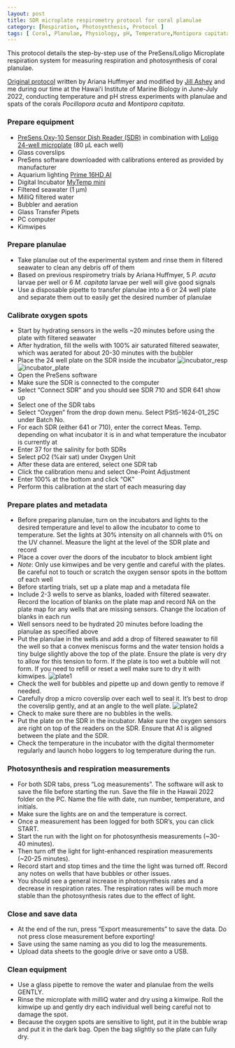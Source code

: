 ```yaml
---
layout: post
title: SDR microplate respirometry protocol for coral planulae
category: [Respiration, Photosynthesis, Protocol ]
tags: [ Coral, Planulae, Physiology, pH, Temperature,Montipora capitata ]
---
```


This protocol details the step-by-step use of the PreSens/Loligo Microplate respiration system for measuring respiration and photosynthesis of coral planulae.  

[Original protocol](https://ahuffmyer.github.io/ASH_Putnam_Lab_Notebook/Mcapitata-Early-Life-History-Respirometry-Protocol/) written by Ariana Huffmyer and modified by [Jill Ashey](https://github.com/JillAshey) and me during our time at the Hawaiʻi Institute of Marine Biology in June-July 2022, conducting temperature and pH stress experiments with planulae and spats of the corals _Pocillopora acuta_ and _Montipora capitata_.


### Prepare equipment  
-	[PreSens Oxy-10 Sensor Dish Reader (SDR)](https://www.presens.de/products/detail/sdr-sensordish-reader-basic-set) in combination with [Loligo 24-well microplate](https://loligosystems.com/24-well-glass-microplate-80-ul) (80 µL each well)
-	Glass coverslips
-	PreSens software downloaded with calibrations entered as provided by manufacturer
-	Aquarium lighting [Prime 16HD AI](https://www.aquaillumination.com/products/prime)
-	Digital Incubator [MyTemp mini](https://www.benchmarkscientific.com/rpproducts/mytemp-mini-digital-incubator/)
-	Filtered seawater (1 µm)
-	MilliQ filtered water
-	Bubbler and aeration
-	Glass Transfer Pipets
-	PC computer
-	Kimwipes

### Prepare planulae
-	Take planulae out of the experimental system and rinse them in filtered seawater to clean any debris off of them 
-	Based on previous respirometry trials by Ariana Huffmyer, 5 _P. acuta_ larvae per well or 6 _M. capitata_ larvae per well will give good signals
-	Use a disposable pipette to transfer planulae into a 6 or 24 well plate and separate them out to easily get the desired number of planulae 

### Calibrate oxygen spots 
-	Start by hydrating sensors in the wells ~20 minutes before using the plate with filtered seawater
-	After hydration, fill the wells with 100% air saturated filtered seawater, which was aerated for about 20-30 minutes with the bubbler 
-	Place the 24 well plate on the SDR inside the incubator ![incubator_resp](https://github.com/fscucchia/FScucchia_Lab_Notebook-Mass_Lab/blob/master/images/incubator_resp.jpg?raw=true "incubator_resp") ![incubator_plate](https://github.com/fscucchia/FScucchia_Lab_Notebook-Mass_Lab/blob/master/images/incubator_plate.jpg?raw=true "incubator_plate")
-	Open the PreSens software
-	Make sure the SDR is connected to the computer
-	Select “Connect SDR” and you should see SDR 710 and SDR 641 show up
-	Select one of the SDR tabs
-	Select “Oxygen” from the drop down menu. Select PSt5-1624-01_25C under Batch No. 
-	For each SDR (either 641 or 710), enter the correct Meas. Temp. depending on what incubator it is in and what temperature the incubator is currently at 
-	Enter 37 for the salinity for both SDRs 
-	Select pO2 (%air sat) under Oxygen Unit  
-	After these data are entered, select one SDR tab
-	Click the calibration menu and select One-Point Adjustment
-	Enter 100% at the bottom and click “OK”  
-	Perform this calibration at the start of each measuring day  

### Prepare plates and metadata  
-	Before preparing planulae, turn on the incubators and lights to the desired temperature and level to allow the incubator to come to temperature. Set the lights at 30% intensity on all channels with 0% on the UV channel. Measure the light at the level of the SDR plate and record 
-	Place a cover over the doors of the incubator to block ambient light 
-	*Note*: Only use kimwipes and be very gentle and careful with the plates. Be careful not to touch or scratch the oxygen sensor spots in the bottom of each well 
-	Before starting trials, set up a plate map and a metadata file   
-	Include 2-3 wells to serve as blanks, loaded with filtered seawater. Record the location of blanks on the plate map and record NA on the plate map for any wells that are missing sensors. Change the location of blanks in each run 
-	Well sensors need to be hydrated 20 minutes before loading the planulae as specified above  
-	Put the planulae in the wells and add a drop of filtered seawater to fill the well so that a convex meniscus forms and the water tension holds a tiny bulge slightly above the top of the plate. Ensure the plate is very dry to allow for this tension to form. If the plate is too wet a bubble will not form. If you need to refill or reset a well make sure to dry it with kimwipes. 
![plate1](https://github.com/fscucchia/FScucchia_Lab_Notebook-Mass_Lab/blob/master/images/incubator_resp.jpg?raw=true "plate1")
-	Check the well for bubbles and pipette up and down gently to remove if needed. 
-	Carefully drop a micro coverslip over each well to seal it. It’s best to drop the coverslip gently, and at an angle to the well plate. 
![plate2](https://github.com/fscucchia/FScucchia_Lab_Notebook-Mass_Lab/blob/master/images/incubator_resp.jpg?raw=true "plate2")
-	Check to make sure there are no bubbles in the wells. 
-	Put the plate on the SDR in the incubator. Make sure the oxygen sensors are right on top of the readers on the SDR. Ensure that A1 is aligned between the plate and the SDR.
-	Check the temperature in the incubator with the digital thermometer regularly and launch hobo loggers to log temperature during the run.  

### Photosynthesis and respiration measurements 
-	For both SDR tabs, press “Log measurements”. The software will ask to save the file before starting the run. Save the file in the Hawaii 2022 folder on the PC. Name the file with date, run number, temperature, and initials. 
-	Make sure the lights are on and the temperature is correct. 
-	Once a measurement has been logged for both SDR’s, you can click START.
-	Start the run with the light on for photosynthesis measurements (~30-40 minutes). 
-	Then turn off the light for light-enhanced respiration measurements (~20-25 minutes). 
-	Record start and stop times and the time the light was turned off. Record any notes on wells that have bubbles or other issues. 
-	You should see a general increase in photosynthesis rates and a decrease in respiration rates. The respiration rates will be much more stable than the photosynthesis rates due to the effect of light. 

### Close and save data  
-	At the end of the run, press “Export measurements” to save the data. Do not press close measurement before exporting!
-	Save using the same naming as you did to log the measurements. 
-	Upload data sheets to the google drive or save onto a USB.  

### Clean equipment  
-	Use a glass pipette to remove the water and planulae from the wells GENTLY. 
-	Rinse the microplate with milliQ water and dry using a kimwipe. Roll the kimwipe up and gently dry each individual well being careful not to damage the spot. 
-	Because the oxygen spots are sensitive to light, put it in the bubble wrap and put it in the dark bag. Open the bag slightly so the plate can fully dry. 




